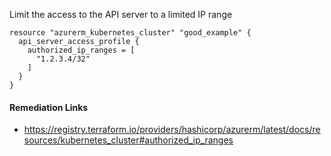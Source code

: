 
Limit the access to the API server to a limited IP range

```hcl
resource "azurerm_kubernetes_cluster" "good_example" {
  api_server_access_profile {
    authorized_ip_ranges = [
      "1.2.3.4/32"
    ]
  }
}
```

#### Remediation Links
 - https://registry.terraform.io/providers/hashicorp/azurerm/latest/docs/resources/kubernetes_cluster#authorized_ip_ranges

